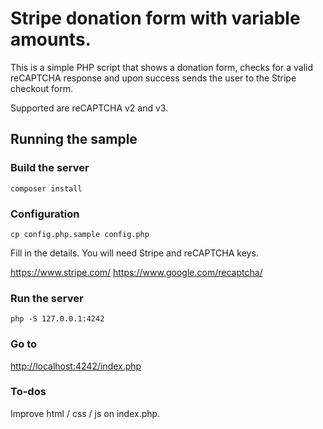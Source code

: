 # Stripe donation form with variable amounts.

This is a simple PHP script that shows a donation form, checks for a valid reCAPTCHA response and upon success sends the user to the Stripe checkout form.

Supported are reCAPTCHA v2 and v3. 

## Running the sample

### Build the server

```
composer install
```

### Configuration

```
cp config.php.sample config.php
```

Fill in the details. You will need Stripe and reCAPTCHA keys.

https://www.stripe.com/
https://www.google.com/recaptcha/

### Run the server

```
php -S 127.0.0.1:4242
```

### Go to 

[http://localhost:4242/index.php](http://localhost:4242/index.php)

### To-dos

Improve html / css / js on index.php. 

